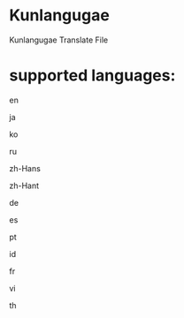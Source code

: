 # Kunlangugae
Kunlangugae Translate File


# supported languages:
en

ja

ko

ru

zh-Hans

zh-Hant

de

es

pt

id

fr

vi

th

